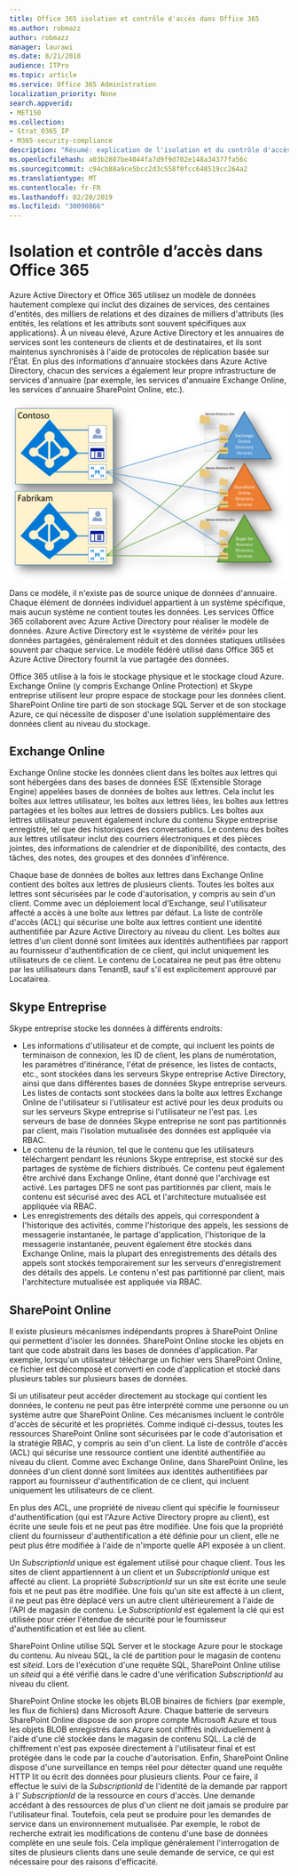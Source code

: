 ```yaml
---
title: Office 365 isolation et contrôle d'accès dans Office 365
ms.author: robmazz
author: robmazz
manager: laurawi
ms.date: 8/21/2018
audience: ITPro
ms.topic: article
ms.service: Office 365 Administration
localization_priority: None
search.appverid:
- MET150
ms.collection:
- Strat_O365_IP
- M365-security-compliance
description: "Résumé: explication de l'isolation et du contrôle d'accès dans les différentes applications d'Office 365."
ms.openlocfilehash: a03b2807be4044fa7d9f9d702e148a34377fa56c
ms.sourcegitcommit: c94cb88a9ce5bcc2d3c558f0fcc648519cc264a2
ms.translationtype: MT
ms.contentlocale: fr-FR
ms.lasthandoff: 02/20/2019
ms.locfileid: "30090866"
---
```

# <a name="isolation-and-access-control-in-office-365"></a>Isolation et contrôle d’accès dans Office 365

Azure Active Directory et Office 365 utilisez un modèle de données hautement complexe qui inclut des dizaines de services, des centaines d'entités, des milliers de relations et des dizaines de milliers d'attributs (les entités, les relations et les attributs sont souvent spécifiques aux applications). À un niveau élevé, Azure Active Directory et les annuaires de services sont les conteneurs de clients et de destinataires, et ils sont maintenus synchronisés à l'aide de protocoles de réplication basée sur l'État. En plus des informations d'annuaire stockées dans Azure Active Directory, chacun des services a également leur propre infrastructure de services d'annuaire (par exemple, les services d'annuaire Exchange Online, les services d'annuaire SharePoint Online, etc.). 
 
![Synchronisation des données client Office 365](media/office-365-isolation-tenant-data-sync.png)

Dans ce modèle, il n'existe pas de source unique de données d'annuaire. Chaque élément de données individuel appartient à un système spécifique, mais aucun système ne contient toutes les données. Les services Office 365 collaborent avec Azure Active Directory pour réaliser le modèle de données. Azure Active Directory est le «système de vérité» pour les données partagées, généralement réduit et des données statiques utilisées souvent par chaque service. Le modèle fédéré utilisé dans Office 365 et Azure Active Directory fournit la vue partagée des données.

Office 365 utilise à la fois le stockage physique et le stockage cloud Azure. Exchange Online (y compris Exchange Online Protection) et Skype entreprise utilisent leur propre espace de stockage pour les données client. SharePoint Online tire parti de son stockage SQL Server et de son stockage Azure, ce qui nécessite de disposer d'une isolation supplémentaire des données client au niveau du stockage.

## <a name="exchange-online"></a>Exchange Online
Exchange Online stocke les données client dans les boîtes aux lettres qui sont hébergées dans des bases de données ESE (Extensible Storage Engine) appelées bases de données de boîtes aux lettres. Cela inclut les boîtes aux lettres utilisateur, les boîtes aux lettres liées, les boîtes aux lettres partagées et les boîtes aux lettres de dossiers publics. Les boîtes aux lettres utilisateur peuvent également inclure du contenu Skype entreprise enregistré, tel que des historiques des conversations. Le contenu des boîtes aux lettres utilisateur inclut des courriers électroniques et des pièces jointes, des informations de calendrier et de disponibilité, des contacts, des tâches, des notes, des groupes et des données d'inférence.

Chaque base de données de boîtes aux lettres dans Exchange Online contient des boîtes aux lettres de plusieurs clients. Toutes les boîtes aux lettres sont sécurisées par le code d'autorisation, y compris au sein d'un client. Comme avec un déploiement local d'Exchange, seul l'utilisateur affecté a accès à une boîte aux lettres par défaut. La liste de contrôle d'accès (ACL) qui sécurise une boîte aux lettres contient une identité authentifiée par Azure Active Directory au niveau du client. Les boîtes aux lettres d'un client donné sont limitées aux identités authentifiées par rapport au fournisseur d'authentification de ce client, qui inclut uniquement les utilisateurs de ce client. Le contenu de Locatairea ne peut pas être obtenu par les utilisateurs dans TenantB, sauf s'il est explicitement approuvé par Locatairea.

## <a name="skype-for-business"></a>Skype Entreprise
Skype entreprise stocke les données à différents endroits:
- Les informations d'utilisateur et de compte, qui incluent les points de terminaison de connexion, les ID de client, les plans de numérotation, les paramètres d'itinérance, l'état de présence, les listes de contacts, etc., sont stockées dans les serveurs Skype entreprise Active Directory, ainsi que dans différentes bases de données Skype entreprise serveurs. Les listes de contacts sont stockées dans la boîte aux lettres Exchange Online de l'utilisateur si l'utilisateur est activé pour les deux produits ou sur les serveurs Skype entreprise si l'utilisateur ne l'est pas. Les serveurs de base de données Skype entreprise ne sont pas partitionnés par client, mais l'isolation mutualisée des données est appliquée via RBAC.
- Le contenu de la réunion, tel que le contenu que les utilisateurs téléchargent pendant les réunions Skype entreprise, est stocké sur des partages de système de fichiers distribués. Ce contenu peut également être archivé dans Exchange Online, étant donné que l'archivage est activé. Les partages DFS ne sont pas partitionnés par client, mais le contenu est sécurisé avec des ACL et l'architecture mutualisée est appliquée via RBAC.
- Les enregistrements des détails des appels, qui correspondent à l'historique des activités, comme l'historique des appels, les sessions de messagerie instantanée, le partage d'application, l'historique de la messagerie instantanée, peuvent également être stockés dans Exchange Online, mais la plupart des enregistrements des détails des appels sont stockés temporairement sur les serveurs d'enregistrement des détails des appels. Le contenu n'est pas partitionné par client, mais l'architecture mutualisée est appliquée via RBAC.

## <a name="sharepoint-online"></a>SharePoint Online
Il existe plusieurs mécanismes indépendants propres à SharePoint Online qui permettent d'isoler les données. SharePoint Online stocke les objets en tant que code abstrait dans les bases de données d'application. Par exemple, lorsqu'un utilisateur télécharge un fichier vers SharePoint Online, ce fichier est décomposé et converti en code d'application et stocké dans plusieurs tables sur plusieurs bases de données.

Si un utilisateur peut accéder directement au stockage qui contient les données, le contenu ne peut pas être interprété comme une personne ou un système autre que SharePoint Online. Ces mécanismes incluent le contrôle d'accès de sécurité et les propriétés. Comme indiqué ci-dessus, toutes les ressources SharePoint Online sont sécurisées par le code d'autorisation et la stratégie RBAC, y compris au sein d'un client. La liste de contrôle d'accès (ACL) qui sécurise une ressource contient une identité authentifiée au niveau du client. Comme avec Exchange Online, dans SharePoint Online, les données d'un client donné sont limitées aux identités authentifiées par rapport au fournisseur d'authentification de ce client, qui incluent uniquement les utilisateurs de ce client.

En plus des ACL, une propriété de niveau client qui spécifie le fournisseur d'authentification (qui est l'Azure Active Directory propre au client), est écrite une seule fois et ne peut pas être modifiée. Une fois que la propriété client du fournisseur d'authentification a été définie pour un client, elle ne peut plus être modifiée à l'aide de n'importe quelle API exposée à un client.

Un *SubscriptionId* unique est également utilisé pour chaque client. Tous les sites de client appartiennent à un client et un *SubscriptionId* unique est affecté au client. La propriété *SubscriptionId* sur un site est écrite une seule fois et ne peut pas être modifiée. Une fois qu'un site est affecté à un client, il ne peut pas être déplacé vers un autre client ultérieurement à l'aide de l'API de magasin de contenu. Le *SubscriptionId* est également la clé qui est utilisée pour créer l'étendue de sécurité pour le fournisseur d'authentification et est liée au client.

SharePoint Online utilise SQL Server et le stockage Azure pour le stockage du contenu. Au niveau SQL, la clé de partition pour le magasin de contenu est *siteid*. Lors de l'exécution d'une requête SQL, SharePoint Online utilise un *siteid* qui a été vérifié dans le cadre d'une vérification *SubscriptionId* au niveau du client.

SharePoint Online stocke les objets BLOB binaires de fichiers (par exemple, les flux de fichiers) dans Microsoft Azure. Chaque batterie de serveurs SharePoint Online dispose de son propre compte Microsoft Azure et tous les objets BLOB enregistrés dans Azure sont chiffrés individuellement à l'aide d'une clé stockée dans le magasin de contenu SQL. La clé de chiffrement n'est pas exposée directement à l'utilisateur final et est protégée dans le code par la couche d'autorisation. Enfin, SharePoint Online dispose d'une surveillance en temps réel pour détecter quand une requête HTTP lit ou écrit des données pour plusieurs clients. Pour ce faire, il effectue le suivi de la *SubscriptionId* de l'identité de la demande par rapport à l' *SubscriptionId* de la ressource en cours d'accès. Une demande accédant à des ressources de plus d'un client ne doit jamais se produire par l'utilisateur final. Toutefois, cela peut se produire pour les demandes de service dans un environnement mutualisée. Par exemple, le robot de recherche extrait les modifications de contenu d'une base de données complète en une seule fois. Cela implique généralement l'interrogation de sites de plusieurs clients dans une seule demande de service, ce qui est nécessaire pour des raisons d'efficacité.

